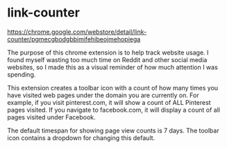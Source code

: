 # link-counter

https://chrome.google.com/webstore/detail/link-counter/pgmecgbodgbbimifehibeojmehopiega

The purpose of this chrome extension is to help track website usage. I found myself wasting too much time on Reddit and other social media websites, so I made this as a visual reminder of how much attention I was spending.

This extension creates a toolbar icon with a count of how many times you have visited web pages under the domain you are currently on. For example, if you visit pinterest.com, it will show a count of ALL Pinterest pages visited. If you navigate to facebook.com, it will display a count of all pages visited under Facebook.

The default timespan for showing page view counts is 7 days. The toolbar icon contains a dropdown for changing this default. 
